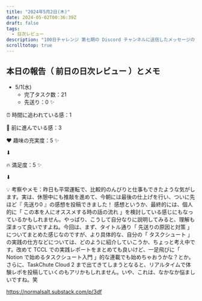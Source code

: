 ```yaml
---
title: "2024年5月2日(木)"
date: 2024-05-02T00:36:39Z
draft: false
tags:
  - 日次レビュー
description: "100日チャレンジ 第七期の Discord チャンネルに送信したメッセージのアーカイブ"
scrolltotop: true
---
```


## 本日の報告（ 前日の日次レビュー ）とメモ

- 5/1(水)
  - 完了タスク数：21
  - 先送り：0 ✨

⏰ 時間に追われている感：1

💪 前に進んでいる感：3

❤️ 趣味の充実度：5 ✨

⬇︎

🔥 満足度：5 ✨

⬇︎

💡 考察やメモ：昨日も平常運転で、比較的のんびりと仕事もできたような気がします。実は、休憩中にも推敲を進めて、今朝には最後の仕上げを行い、ついに先ほど『 先送り0 』の感想を投稿できました！ 感想というか、最終的には、個人的に「 この本を人にオススメする時の話の流れ 」を検討している感じにもなっているかもしれません。やっぱり、こうして自分なりに説明してみると、理解も深まって良いですよね。今回は、まず、タイトル通り「 先送りの原因と対策 」についてまとめた感じなのですが、より具体的な、自分の「 タスクシュート 」の実践の仕方などについては、どのように紹介していこうか、ちょっと考え中です。改めて TCCL での実践レポートをまとめても良いけど、一足飛びに「 Notion で始めるタスクシュート入門 」的な連載でも始めちゃおうかな？とか。さらに、TaskChute Cloud 2 まで出てきてしまうとなると、リアルタイムで体験レポを投稿していくのもアリかもしれません。いや、これは、なかなか悩ましいですね。笑

https://normalsalt.substack.com/p/3df
